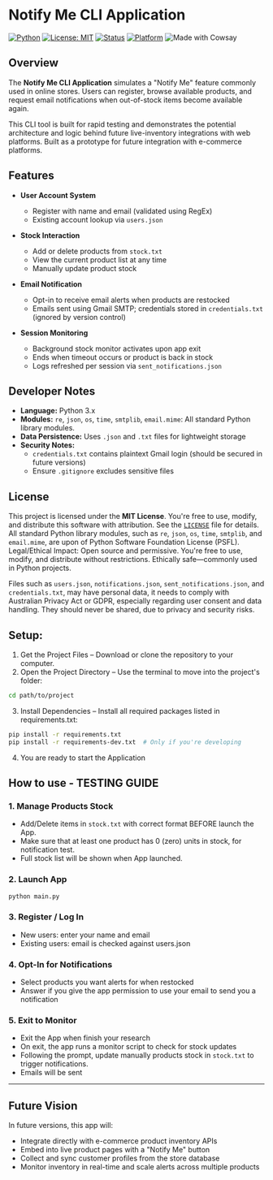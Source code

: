 # Notify Me CLI Application

[![Python](https://img.shields.io/badge/python-3.9+-blue.svg)](https://www.python.org/)
[![License: MIT](https://img.shields.io/badge/License-MIT-yellow.svg)](LICENSE)
[![Status](https://img.shields.io/badge/status-prototype-orange.svg)]()
[![Platform](https://img.shields.io/badge/platform-CLI-lightgrey.svg)]()
![Made with Cowsay](https://img.shields.io/badge/made%20with-cowsay-ff69b4?style=flat-square&logo=gnu&logoColor=white)

## Overview

The **Notify Me CLI Application** simulates a "Notify Me" feature commonly used in online stores. Users can register, browse available products, and request email notifications when out-of-stock items become available again.

This CLI tool is built for rapid testing and demonstrates the potential architecture and logic behind future live-inventory integrations with web platforms. Built as a prototype for future integration with e-commerce platforms.


## Features

- **User Account System**
  - Register with name and email (validated using RegEx)
  - Existing account lookup via `users.json`

- **Stock Interaction**
  - Add or delete products from `stock.txt`
  - View the current product list at any time
  - Manually update product stock

- **Email Notification**
  - Opt-in to receive email alerts when products are restocked
  - Emails sent using Gmail SMTP; credentials stored in `credentials.txt` (ignored by version control)

- **Session Monitoring**
  - Background stock monitor activates upon app exit
  - Ends when timeout occurs or product is back in stock
  - Logs refreshed per session via `sent_notifications.json`


## Developer Notes

- **Language:** Python 3.x  
- **Modules:** `re`, `json`, `os`, `time`, `smtplib`, `email.mime`: All standard Python library modules. 
- **Data Persistence:** Uses `.json` and `.txt` files for lightweight storage  
- **Security Notes:**  
  - `credentials.txt` contains plaintext Gmail login (should be secured in future versions)
  - Ensure `.gitignore` excludes sensitive files


## License

This project is licensed under the **MIT License**.
You're free to use, modify, and distribute this software with attribution. See the [`LICENSE`](LICENSE) file for details.
All standard Python library modules, such as `re`, `json`, `os`, `time`, `smtplib`, and `email.mime`, are upon of Python Software Foundation License (PSFL). Legal/Ethical Impact: Open source and permissive. You're free to use, modify, and distribute without restrictions. Ethically safe—commonly used in Python projects.

Files such as `users.json`, `notifications.json`, `sent_notifications.json`, and `credentials.txt`, may have personal data, it needs to comply with Australian Privacy Act or GDPR, especially regarding user consent and data handling. They should never be shared, due to privacy and security risks.

## Setup:
1. Get the Project Files – Download or clone the repository to your computer.
2. Open the Project Directory – Use the terminal to move into the project's folder:
```bash
cd path/to/project
```
3. Install Dependencies – Install all required packages listed in requirements.txt:
```bash
pip install -r requirements.txt
pip install -r requirements-dev.txt  # Only if you're developing
```
4. You are ready to start the Application 

## How to use - TESTING GUIDE

### 1. Manage Products Stock
- Add/Delete items in `stock.txt` with correct format BEFORE launch the App. 
- Make sure that at least one product has 0 (zero) units in stock, for notification test.
- Full stock list will be shown when App launched.


### 2. Launch App
```bash
python main.py
```
### 3. Register / Log In
- New users: enter your name and email
- Existing users: email is checked against users.json

### 4. Opt-In for Notifications
- Select products you want alerts for when restocked
- Answer if you give the app permission to use your email to send you a notification

### 5. Exit to Monitor
- Exit the App when finish your research
- On exit, the app runs a monitor script to check for stock updates
- Following the prompt, update manually products stock in `stock.txt` to trigger notifications.
- Emails will be sent

---

## Future Vision
In future versions, this app will:
- Integrate directly with e-commerce product inventory APIs
- Embed into live product pages with a "Notify Me" button
- Collect and sync customer profiles from the store database
- Monitor inventory in real-time and scale alerts across multiple products